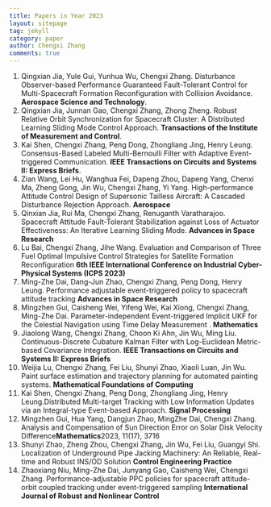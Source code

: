 ```yaml
---
title: Papers in Year 2023
layout: sitepage
tag: jekyll
category: paper
author: Chengxi Zhang
comments: true
---
```

<ol>
	<li>Qingxian Jia, Yule Gui, Yunhua Wu, Chengxi Zhang. Disturbance Observer-based Performance Guaranteed Fault-Tolerant Control for Multi-Spacecraft Formation Reconfiguration with Collision Avoidance. <b>Aerospace Science and Technology</b>. </li>
	<li>Qingxian Jia, Junnan Gao, Chengxi Zhang, Zhong Zheng. Robust Relative Orbit Synchronization for Spacecraft Cluster: A Distributed Learning Sliding Mode Control Approach. <b>Transactions of the Institute of Measurement and Control</b>. </li>
	<li>Kai Shen, Chengxi Zhang, Peng Dong, Zhongliang Jing, Henry Leung.  Consensus-Based Labeled Multi-Bernoulli Filter with Adaptive Event-triggered Communication. <b>IEEE Transactions on Circuits and Systems II: Express Briefs</b>. </li>
	<li>Zian Wang, Lei Hu, Wanghua Fei, Dapeng Zhou, Dapeng Yang, Chenxi Ma, Zheng Gong, Jin Wu, Chengxi Zhang, Yi Yang. High-performance Attitude Control Design of Supersonic Tailless Aircraft: A Cascaded Disturbance Rejection Approach. <b>Aerospace</b></li>
	<li>Qinxian Jia, Rui Ma, Chengxi Zhang, Renuganth Varatharajoo. Spacecraft Attitude Fault-Tolerant Stabilization against Loss of Actuator Effectiveness: An Iterative Learning Sliding Mode. <b>Advances in Space Research</b> </li>
	<li>Lu Bai, Chengxi Zhang, Jihe Wang. Evaluation and Comparison of Three Fuel Optimal Impulsive Control Strategies for Satellite Formation Reconfiguration <b>6th IEEE International Conference on Industrial Cyber-Physical Systems (ICPS 2023)</b> </li>
	<li>Ming-Zhe Dai, Dang-Jun Zhao, Chengxi Zhang, Peng Dong, Henry Leung. Performance adjustable event-triggered policy to spacecraft attitude tracking <b>Advances in Space Research</b> </li>
	<li>Mingzhen Gui, Caisheng Wei, Yifeng Wei, Kai Xiong, Chengxi Zhang, Ming-Zhe Dai. Parameter-independent Event-triggered Implicit UKF for the Celestial Navigation using Time Delay Measurement . <b>Mathematics</b></li>
	<li>Jiaolong Wang, Chengxi Zhang, Choon Ki Ahn, Jin Wu, Ming Liu. Continuous-Discrete Cubature Kalman Filter with Log-Euclidean Metric-based Covariance Integration.  <b>IEEE Transactions on Circuits and Systems II: Express Briefs</b></li>
    <li>Weijia Lu, Chengxi Zhang, Fei Liu, Shunyi Zhao, Xiaoli Luan, Jin Wu. Paint surface estimation and trajectory planning for automated painting systems.  <b>Mathematical Foundations of Computing</b></li>
     <li>Kai Shen, Chengxi Zhang, Peng Dong, Zhongliang Jing, Henry Leung.Distributed Multi-target Tracking with Low Information Updates via an Integral-type Event-based Approach.  <b>Signal Processing</b></li>
    <li>Mingzhen Gui, Hua Yang, Dangjun Zhao, MingZhe Dai, Chengxi Zhang. Analysis and Compensation of Sun Direction Error on Solar Disk Velocity Difference<b>Mathematics</b>2023, 11(17), 3716</li>
    <li>Shunyi Zhao, Zheng Zhou, Chengxi Zhang, Jin Wu, Fei Liu, Guangyi Shi. Localization of Underground Pipe Jacking Machinery: An Reliable, Real-time and Robust INS/OD Solution <b>Control Engineering Practice
</b></li>
    <li>Zhaoxiang Niu, Ming-Zhe Dai, Junyang Gao, Caisheng Wei, Chengxi Zhang. Performance-adjustable PPC policies for spacecraft attitude-orbit coupled tracking under event-triggered sampling
 <b>International Journal of Robust and Nonlinear Control</b></li>
</ol>







<!--

	<li>Ming-Zhe Dai, <b>Chengxi Zhang*</b>, Henry Leung, Peng Dong, Bo Li. Distributed Integral-type Edge-event- and Self-triggered Synchronization for Nonlinear Multi-agent Systems. <b>IEEE Transactions on Systems, Man and Cybernetics: Systems</b>. (Under Revision)</li>
	<li><b>Chengxi Zhang</b>, Ming-Zhe Dai, Jin Wu, Bing Xiao, Bo Li, Mingjiang Wang. Neural-networks and event-based fault-tolerant control for spacecraft attitude stabilization, <b>Aerospace Science and Technology</b>. (Under Revision)</li>
	
	<li>Ming-Zhe Dai , Choon Ki Ahn, Jin Wu, <b>Chengxi Zhang</b>, Mingzhen Gui, Performance Adjustable Event-Triggered Synchronization Policies to Nonlinear Multi-Agent Systems, <b>IEEE Systems Journal. </b>(Under Review)</li>
	<li>Ming-Zhe Dai, <b>Chengxi Zhang</b>, Peng Dong, Henry Leung. Lp function based event-triggered policy tospacecraft attitude tracking<b>IEEE Transactions on Automatic Control</b>(Under Revision)</li>

</font>这个用来调整行间距
(师傅的雪人)

<img src="{{site.url}}/images/posts/2016-01-22-snowman.jpg " alt="" width="400" height="400" title="" align="" />

![mysnowman]({{site.url}}/images/posts/2016-01-22-snowman.JPG)

<img src="{{site.url}}/images/posts/SJTUDawn.jpg " alt="" width="480" height="360" title="" align="" />

-->
